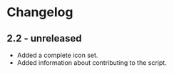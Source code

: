 Changelog
=========

2.2 - unreleased
--------------------

  * Added a complete icon set.
  * Added information about contributing to the script.
